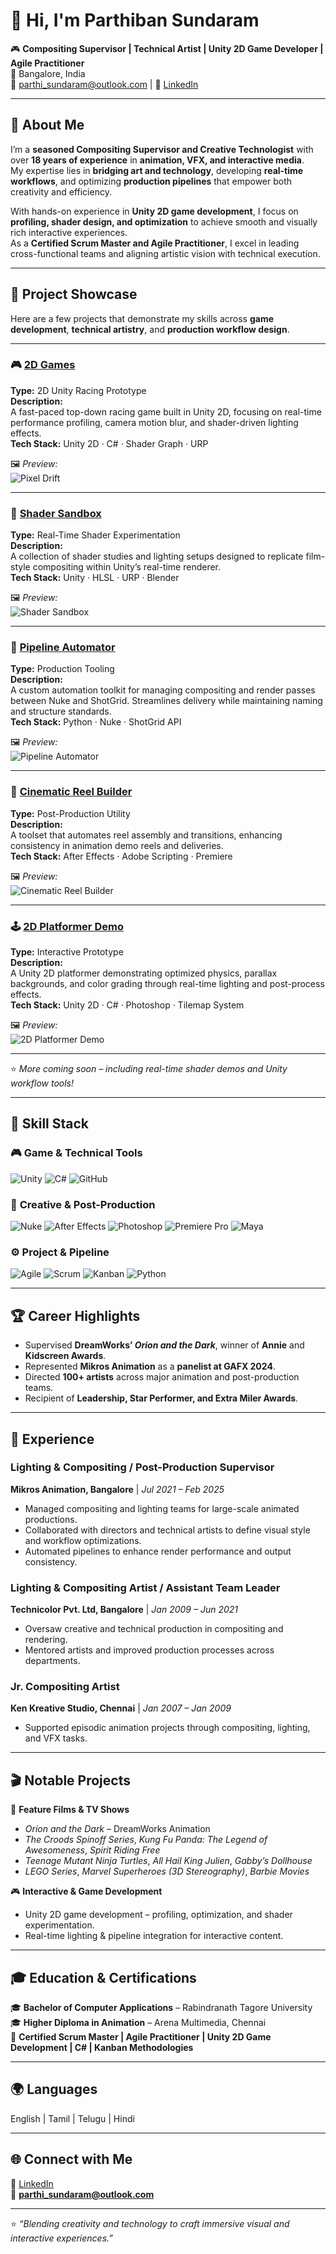 # 👋 Hi, I'm Parthiban Sundaram  

🎮 **Compositing Supervisor | Technical Artist | Unity 2D Game Developer | Agile Practitioner**  
📍 Bangalore, India  
📧 parthi_sundaram@outlook.com | 🔗 [LinkedIn](http://www.linkedin.com/in/parthiban-)  

---

## 🧠 About Me  
I’m a **seasoned Compositing Supervisor and Creative Technologist** with over **18 years of experience** in **animation, VFX, and interactive media**.  
My expertise lies in **bridging art and technology**, developing **real-time workflows**, and optimizing **production pipelines** that empower both creativity and efficiency.  

With hands-on experience in **Unity 2D game development**, I focus on **profiling, shader design, and optimization** to achieve smooth and visually rich interactive experiences.  
As a **Certified Scrum Master and Agile Practitioner**, I excel in leading cross-functional teams and aligning artistic vision with technical execution.  

---

## 🚀 Project Showcase  

Here are a few projects that demonstrate my skills across **game development**, **technical artistry**, and **production workflow design**.  

---

### 🎮 [2D Games](#)
**Type:** 2D Unity Racing Prototype  
**Description:**  
A fast-paced top-down racing game built in Unity 2D, focusing on real-time performance profiling, camera motion blur, and shader-driven lighting effects.  
**Tech Stack:** Unity 2D · C# · Shader Graph · URP  

🖼️ *Preview:*  
![Pixel Drift](https://via.placeholder.com/800x400?text=Pixel+Drift+Gameplay+Preview)  

---

### 🌈 [Shader Sandbox](#)
**Type:** Real-Time Shader Experimentation  
**Description:**  
A collection of shader studies and lighting setups designed to replicate film-style compositing within Unity’s real-time renderer.  
**Tech Stack:** Unity · HLSL · URP · Blender  

🖼️ *Preview:*  
![Shader Sandbox](https://share.google/images/NoclzOPj4nDL3K9Y6)

---

### 🧩 [Pipeline Automator](#)
**Type:** Production Tooling  
**Description:**  
A custom automation toolkit for managing compositing and render passes between Nuke and ShotGrid. Streamlines delivery while maintaining naming and structure standards.  
**Tech Stack:** Python · Nuke · ShotGrid API  

🖼️ *Preview:*  
![Pipeline Automator](https://via.placeholder.com/800x400?text=Pipeline+Automator+Preview)  

---

### 🎥 [Cinematic Reel Builder](#)
**Type:** Post-Production Utility  
**Description:**  
A toolset that automates reel assembly and transitions, enhancing consistency in animation demo reels and deliveries.  
**Tech Stack:** After Effects · Adobe Scripting · Premiere  

🖼️ *Preview:*  
![Cinematic Reel Builder](https://via.placeholder.com/800x400?text=Cinematic+Reel+Builder+Preview)  

---

### 🕹️ [2D Platformer Demo](#)
**Type:** Interactive Prototype  
**Description:**  
A Unity 2D platformer demonstrating optimized physics, parallax backgrounds, and color grading through real-time lighting and post-process effects.  
**Tech Stack:** Unity 2D · C# · Photoshop · Tilemap System  

🖼️ *Preview:*  
![2D Platformer Demo](https://via.placeholder.com/800x400?text=2D+Platformer+Demo+Preview)  

---

⭐ *More coming soon – including real-time shader demos and Unity workflow tools!*

---
## 🧩 Skill Stack  

### 🎮 **Game & Technical Tools**
![Unity](https://img.shields.io/badge/Unity-100000?style=for-the-badge&logo=unity&logoColor=white)
![C#](https://img.shields.io/badge/C%23-239120?style=for-the-badge&logo=c-sharp&logoColor=white)
![GitHub](https://img.shields.io/badge/GitHub-181717?style=for-the-badge&logo=github&logoColor=white)

### 🎨 **Creative & Post-Production**
![Nuke](https://img.shields.io/badge/Nuke-FFCC00?style=for-the-badge&logo=thefoundry&logoColor=black)
![After Effects](https://img.shields.io/badge/After%20Effects-9999FF?style=for-the-badge&logo=adobeaftereffects&logoColor=white)
![Photoshop](https://img.shields.io/badge/Photoshop-31A8FF?style=for-the-badge&logo=adobephotoshop&logoColor=white)
![Premiere Pro](https://img.shields.io/badge/Premiere%20Pro-9999FF?style=for-the-badge&logo=adobepremierepro&logoColor=white)
![Maya](https://img.shields.io/badge/Maya-1DA1F2?style=for-the-badge&logo=autodesk&logoColor=white)


### ⚙️ **Project & Pipeline**
![Agile](https://img.shields.io/badge/Agile-2496ED?style=for-the-badge&logo=agile&logoColor=white)
![Scrum](https://img.shields.io/badge/Scrum-6DB33F?style=for-the-badge&logo=scrumalliance&logoColor=white)
![Kanban](https://img.shields.io/badge/Kanban-1572B6?style=for-the-badge&logo=trello&logoColor=white)
![Python](https://img.shields.io/badge/Python-3776AB?style=for-the-badge&logo=python&logoColor=white)

---

## 🏆 Career Highlights  
- Supervised **DreamWorks’ _Orion and the Dark_**, winner of **Annie** and **Kidscreen Awards**.  
- Represented **Mikros Animation** as a **panelist at GAFX 2024**.  
- Directed **100+ artists** across major animation and post-production teams.  
- Recipient of **Leadership, Star Performer, and Extra Miler Awards**.  

---

## 💼 Experience  

### **Lighting & Compositing / Post-Production Supervisor**  
**Mikros Animation, Bangalore** | *Jul 2021 – Feb 2025*  
- Managed compositing and lighting teams for large-scale animated productions.  
- Collaborated with directors and technical artists to define visual style and workflow optimizations.  
- Automated pipelines to enhance render performance and output consistency.  

### **Lighting & Compositing Artist / Assistant Team Leader**  
**Technicolor Pvt. Ltd, Bangalore** | *Jan 2009 – Jun 2021*  
- Oversaw creative and technical production in compositing and rendering.  
- Mentored artists and improved production processes across departments.  

### **Jr. Compositing Artist**  
**Ken Kreative Studio, Chennai** | *Jan 2007 – Jan 2009*  
- Supported episodic animation projects through compositing, lighting, and VFX tasks.  

---

## 🎬 Notable Projects  
🎥 **Feature Films & TV Shows**  
- *Orion and the Dark* – DreamWorks Animation  
- *The Croods Spinoff Series*, *Kung Fu Panda: The Legend of Awesomeness*, *Spirit Riding Free*  
- *Teenage Mutant Ninja Turtles*, *All Hail King Julien*, *Gabby’s Dollhouse*  
- *LEGO Series*, *Marvel Superheroes (3D Stereography)*, *Barbie Movies*  

🎮 **Interactive & Game Development**  
- Unity 2D game development – profiling, optimization, and shader experimentation.  
- Real-time lighting & pipeline integration for interactive content.  

---

## 🎓 Education & Certifications  
🎓 **Bachelor of Computer Applications** – Rabindranath Tagore University  
🎓 **Higher Diploma in Animation** – Arena Multimedia, Chennai  
🏅 **Certified Scrum Master | Agile Practitioner | Unity 2D Game Development | C# | Kanban Methodologies**

---

## 🌍 Languages  
English | Tamil | Telugu | Hindi  

---

## 🌐 Connect with Me  
💼 [LinkedIn](http://www.linkedin.com/in/parthiban-)  
📧 **parthi_sundaram@outlook.com**

---

⭐ *“Blending creativity and technology to craft immersive visual and interactive experiences.”*  
